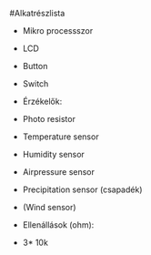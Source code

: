 #Alkatrészlista

- Mikro processszor
- LCD
- Button
- Switch


- Érzékelők:
- Photo resistor
- Temperature sensor
- Humidity sensor
- Airpressure sensor
- Precipitation sensor (csapadék)
- (Wind sensor)

- Ellenállások (ohm):
- 3* 10k
